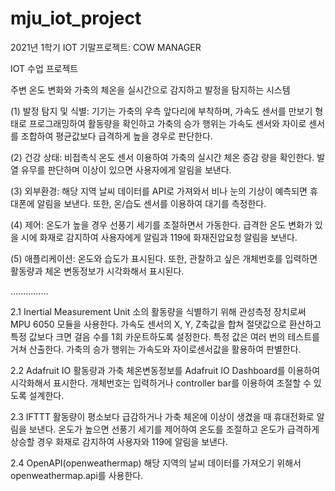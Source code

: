 # mju_iot_project
2021년 1학기 IOT 기말프로젝트: COW MANAGER

IOT 수업 프로젝트

주변 온도 변화와 가축의 체온을 실시간으로 감지하고 발정을 탐지하는 시스템

(1) 발정 탐지 및 식별: 기기는 가축의 우측 앞다리에 부착하며, 가속도 센서를 만보기 형태로 프로그래밍하여 활동량을 확인하고 가축의 승가 행위는 가속도 센서와 자이로 센서를 조합하여 평균값보다 급격하게 높을 경우로 판단한다.

(2) 건강 상태: 비접촉식 온도 센서 이용하여 가축의 실시간 체온 증감 량을 확인한다. 발열 유무를 판단하며 이상이 있으면 사용자에게 알림을 보낸다.

(3) 외부환경: 해당 지역 날씨 데이터를 API로 가져와서 비나 눈의 기상이 예측되면 휴대폰에 알림을 보낸다. 또한, 온/습도 센서를 이용하여 대기를 측정한다.

(4) 제어: 온도가 높을 경우 선풍기 세기를 조절하면서 가동한다. 급격한 온도 변화가 있을 시에 화재로 감지하여 사용자에게 알림과 119에 화재진압요청 알림을 보낸다.

(5) 애플리케이션: 온도와 습도가 표시된다. 또한, 관찰하고 싶은 개체번호를 입력하면 활동량과 체온 변동정보가 시각화해서 표시된다.

...............

2.1 Inertial Measurement Unit 소의 활동량을 식별하기 위해 관성측정 장치로써 MPU 6050 모듈을 사용한다. 가속도 센서의 X, Y, Z축값을 합쳐 절댓값으로 환산하고 특정 값보다 크면 걸음 수를 1회 카운트하도록 설정한다. 특정 값은 여러 번의 테스트를 거쳐 산출한다. 가축의 승가 행위는 가속도와 자이로센서값을 활용하여 판별한다.

2.2 Adafruit IO 활동량과 가축 체온변동정보를 Adafruit IO Dashboard를 이용하여 시각화해서 표시한다. 개체번호는 입력하거나 controller bar를 이용하여 조절할 수 있도록 설계한다.

2.3 IFTTT 활동량이 평소보다 급감하거나 가축 체온에 이상이 생겼을 때 휴대전화로 알림을 보낸다. 온도가 높으면 선풍기 세기를 제어하여 온도를 조절하고 온도가 급격하게 상승할 경우 화재로 감지하여 사용자와 119에 알림을 보낸다.

2.4 OpenAPI(openweathermap) 해당 지역의 날씨 데이터를 가져오기 위해서 openweathermap.api를 사용한다.
